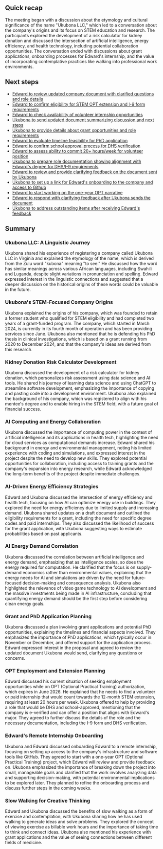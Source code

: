 ## Quick recap


The meeting began with a discussion about the etymology and cultural significance of the name "Ukubona LLC," which led to a conversation about the company's origins and its focus on STEM education and research. The participants explored the development of a risk calculator for kidney donation and discussed the intersection of artificial intelligence, energy efficiency, and health technology, including potential collaboration opportunities. The conversation ended with discussions about grant applications, onboarding processes for Edward's internship, and the value of incorporating contemplative practices like walking into professional work environments.

## Next steps


- [Edward to review updated company document with clarified questions and role details](https://us06tasks.zoom.us?meetingId=XqpoW6qQQ%2BqUAqq51Cm7yQ%3D%3D&stepId=03f2ea68-7879-11f0-8e4c-9e0d3bb58e7a)
- [Edward to confirm eligibility for STEM OPT extension and I-9 form requirements](https://us06tasks.zoom.us?meetingId=XqpoW6qQQ%2BqUAqq51Cm7yQ%3D%3D&stepId=03f2ee64-7879-11f0-8e4c-9e0d3bb58e7a)
- [Edward to check availability of volunteer internship opportunities](https://us06tasks.zoom.us?meetingId=XqpoW6qQQ%2BqUAqq51Cm7yQ%3D%3D&stepId=03f2f06c-7879-11f0-8e4c-9e0d3bb58e7a)
- [Ukubona to send updated document summarizing discussion and next steps](https://us06tasks.zoom.us?meetingId=XqpoW6qQQ%2BqUAqq51Cm7yQ%3D%3D&stepId=03f2f22e-7879-11f0-8e4c-9e0d3bb58e7a)
- [Ukubona to provide details about grant opportunities and role requirements](https://us06tasks.zoom.us?meetingId=XqpoW6qQQ%2BqUAqq51Cm7yQ%3D%3D&stepId=03f2f3fa-7879-11f0-8e4c-9e0d3bb58e7a)
- [Edward to evaluate timeline feasibility for PhD application](https://us06tasks.zoom.us?meetingId=XqpoW6qQQ%2BqUAqq51Cm7yQ%3D%3D&stepId=03f2f59e-7879-11f0-8e4c-9e0d3bb58e7a)
- [Edward to confirm school approval process for DHS verification](https://us06tasks.zoom.us?meetingId=XqpoW6qQQ%2BqUAqq51Cm7yQ%3D%3D&stepId=03f2f738-7879-11f0-8e4c-9e0d3bb58e7a)
- [Edward to assess ability to commit 20+ hours/week for volunteer position](https://us06tasks.zoom.us?meetingId=XqpoW6qQQ%2BqUAqq51Cm7yQ%3D%3D&stepId=03f2f8d2-7879-11f0-8e4c-9e0d3bb58e7a)
- [Ukubona to prepare role documentation showing alignment with Edward's degree for DHS/I-9 requirements](https://us06tasks.zoom.us?meetingId=XqpoW6qQQ%2BqUAqq51Cm7yQ%3D%3D&stepId=03f2fa58-7879-11f0-8e4c-9e0d3bb58e7a)
- [Edward to review and provide clarifying feedback on the document sent by Ukubona](https://us06tasks.zoom.us?meetingId=XqpoW6qQQ%2BqUAqq51Cm7yQ%3D%3D&stepId=03f2fd5a-7879-11f0-8e4c-9e0d3bb58e7a)
- [Ukubona to set up a link for Edward's onboarding to the company and access to Github](https://us06tasks.zoom.us?meetingId=XqpoW6qQQ%2BqUAqq51Cm7yQ%3D%3D&stepId=03f2ff44-7879-11f0-8e4c-9e0d3bb58e7a)
- [Edward to start working on the one-year OPT  narrative](https://us06tasks.zoom.us?meetingId=XqpoW6qQQ%2BqUAqq51Cm7yQ%3D%3D&stepId=03f300e8-7879-11f0-8e4c-9e0d3bb58e7a)
- [Edward to respond with clarifying feedback after Ukubona sends the document](https://us06tasks.zoom.us?meetingId=XqpoW6qQQ%2BqUAqq51Cm7yQ%3D%3D&stepId=03f30282-7879-11f0-8e4c-9e0d3bb58e7a)
- [Ukubona to address outstanding items after receiving Edward's feedback](https://us06tasks.zoom.us?meetingId=XqpoW6qQQ%2BqUAqq51Cm7yQ%3D%3D&stepId=03f30412-7879-11f0-8e4c-9e0d3bb58e7a)

## Summary


### Ukubona LLC: A Linguistic Journey


Ukubona shared his experience of registering a company called Ukubona LLC in Virginia and explained the etymology of the name, which is derived from the Zulu word "kubona" meaning "to see." He discussed how the word has similar meanings across various African languages, including Swahili and Luganda, despite slight variations in pronunciation and spelling. Edward expressed interest in the linguistic connections and suggested that a deeper discussion on the historical origins of these words could be valuable in the future.

### Ukubona's STEM-Focused Company Origins


Ukubona explained the origins of his company, which was founded to retain a former student who qualified for STEM eligibility and had completed two years of a grant-funded program. The company, which started in March 2024, is currently in its fourth month of operation and has been providing services since June. Ukubona also mentioned that he is defending his PhD thesis in clinical investigations, which is based on a grant running from 2020 to December 2024, and that the company's ideas are derived from this research.

### Kidney Donation Risk Calculator Development


Ukubona discussed the development of a risk calculator for kidney donation, which personalizes risk assessment using data science and AI tools. He shared his journey of learning data science and using ChatGPT to streamline software development, emphasizing the importance of copying and pasting code into a development environment. Ukubona also explained the background of his company, which was registered to align with his mentee's degree and to enable hiring in the STEM field, with a future goal of financial success.

### AI Computing and Energy Collaboration


Ukubona discussed the importance of computing power in the context of artificial intelligence and its applications in health tech, highlighting the need for cloud services as computational demands increase. Edward shared his background in energy and environmental management, noting his limited experience with coding and simulations, and expressed interest in the project despite the need to develop new skills. They explored potential opportunities for collaboration, including access to training grants and the company's expansion into energy research, while Edward acknowledged the long-term benefits of the project despite immediate challenges.

### AI-Driven Energy Efficiency Strategies


Edward and Ukubona discussed the intersection of energy efficiency and health tech, focusing on how AI can optimize energy use in buildings. They explored the need for energy efficiency due to limited supply and increasing demand. Ukubona shared updates on a draft document and outlined the eligibility requirements for a grant, including the need for specific degree codes and paid internships. They also discussed the likelihood of success for the grant application, with Ukubona suggesting ways to estimate probabilities based on past applicants.

### AI Energy Demand Correlation


Ukubona discussed the correlation between artificial intelligence and energy demand, emphasizing that as intelligence scales, so does the energy required for computation. He clarified that the focus is on supply-demand economics rather than environmental values, explaining that the energy needs for AI and simulations are driven by the need for future-focused decision-making and consequence analysis. Ukubona also highlighted the relevance of video game technology to AI development and the massive investments being made in AI infrastructure, concluding that quantifying energy demand should be the first step before considering clean energy goals.

### Grant and PhD Application Planning


Ukubona discussed a plan involving grant applications and potential PhD opportunities, explaining the timelines and financial aspects involved. They emphasized the importance of PhD applications, which typically occur in November or December, and offered support for the application process. Edward expressed interest in the proposal and agreed to review the updated document Ukubona would send, clarifying any questions or concerns.

### OPT Employment and Extension Planning


Edward discussed his current situation of seeking employment opportunities while on OPT (Optional Practical Training) authorization, which expires in June 2026. He explained that he needs to find a volunteer or paid internship that would count towards the 12-month STEM extension, requiring at least 20 hours per week. Ukubona offered to help by providing a role that would be DHS and school-approved, mentioning that the company is e-verified and can offer a position that aligns with Edward's major. They agreed to further discuss the details of the role and the necessary documentation, including the I-9 form and DHS verification.

### Edward's Remote Internship Onboarding


Ukubona and Edward discussed onboarding Edward to a remote internship, focusing on setting up access to the company's infrastructure and software tools like GitHub. They agreed to start with a one-year OPT (Optional Practical Training) project, which Edward will review and provide feedback on. Ukubona emphasized the importance of breaking down the project into small, manageable goals and clarified that the work involves analyzing data and supporting decision-making, with potential environmental implications to be explored later. They planned to refine the onboarding process and discuss further steps in the coming weeks.

### Slow Walking for Creative Thinking


Edward and Ukubona discussed the benefits of slow walking as a form of exercise and contemplation, with Ukubona sharing how he has used walking to generate ideas and solve problems. They explored the concept of viewing exercise as billable work hours and the importance of taking time to think and connect ideas. Ukubona also mentioned his experience with grant applications and the value of seeing connections between different fields of medicine.

